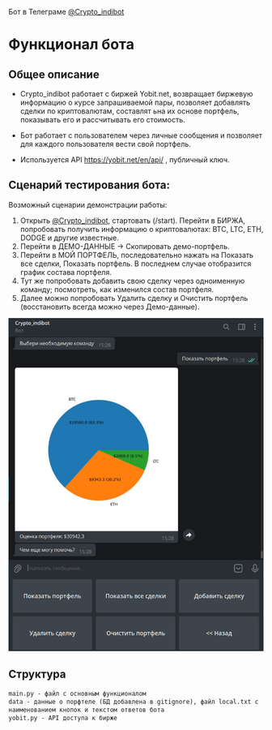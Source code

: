 Бот в Телеграме [@Crypto_indibot](https://t.me/Crypto_indibot)

# Функционал бота

## Общее описание

* Crypto_indibot работает с биржей Yobit.net, возвращает биржевую информацию о курсе запрашиваемой пары, позволяет добавлять сделки по криптовалютам, составлят ьна их основе портфель, показывать его и рассчитывать его стоимость.

* Бот работает с пользователем через личные сообщения и позволяет для каждого пользователя вести свой портфель.

* Используется API https://yobit.net/en/api/ , публичный ключ.


## Сценарий тестирования бота:

Возможный сценарии демонстрации работы:                                 
1. Открыть [@Crypto_indibot](https://t.me/Crypto_indibot), стартовать (/start). Перейти в БИРЖА, попробовать получить информацию о криптовалютах: BTC, LTC, ETH, DODGE и другие известные.                                 
2. Перейти в ДЕМО-ДАННЫЕ -> Скопировать демо-портфель.                                
3. Перейти в МОЙ ПОРТФЕЛЬ, последовательно нажать на Показать все сделки, Показать портфель. В последнем случае отобразится график состава портфеля.                                
4. Тут же попробовать добавить свою сделку через одноименную команду; посмотреть, как изменился состав портфеля.                                
5. Далее можно попробовать Удалить сделку и Очистить портфель (восстановить всегда можно через Демо-данные).

![Screenshot](example.png)

## Структура

```
main.py - файл с основным функционалом
data - данные о порфтеле (БД добавлена в gitignore), файл local.txt с наименованием кнопок и текстом ответов бота
yobit.py - API доступа к бирже
```